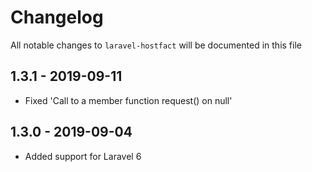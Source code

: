 # Changelog

All notable changes to `laravel-hostfact` will be documented in this file

## 1.3.1 - 2019-09-11

- Fixed 'Call to a member function request() on null'

## 1.3.0 - 2019-09-04

- Added support for Laravel 6
